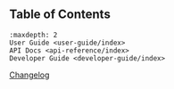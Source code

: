 ```{include} ../../README.md
```

## Table of Contents

```{toctree}
:maxdepth: 2
User Guide <user-guide/index>
API Docs <api-reference/index>
Developer Guide <developer-guide/index>
```

[Changelog](https://github.com/gammasim/simtools/blob/main/CHANGELOG.md)
